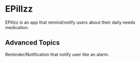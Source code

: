 # EPillzz
EPillzz is an app that remind/notify users about their daily needs medication.
## Advanced Topics
Reminder/Notification that notify user like an alarm.
